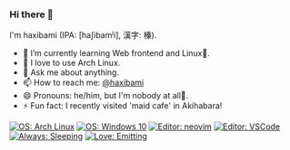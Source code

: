 ### Hi there 👋

<!--
**haxibami/haxibami** is a ✨ _special_ ✨ repository because its `README.md` (this file) appears on your GitHub profile.

Here are some ideas to get you started:-->

I'm haxibami (IPA: [haʃibamʲi], 漢字: 榛).

<!-- - 🔭 I’m currently working on-->
- 🌱 I’m currently learning Web frontend and Linux🐧.
- 💜 I love to use Arch Linux.
- 💬 Ask me about anything.
- 📫 How to reach me: [@haxibami](https://twitter.com/haxibami)
- 😄 Pronouns: he/him, but I'm nobody at all🎩.
- ⚡ Fun fact: I recently visited 'maid cafe' in Akihabara!

[![OS: Arch Linux](https://img.shields.io/badge/OS-Arch%20Linux-blue?style=flat-square&logo=arch-linux)](https://archlinux.org)
[![OS: Windows 10](https://img.shields.io/badge/OS-Windows%2010-blue?style=flat-square&logo=windows)](https://microsoft.com/windows)
[![Editor: neovim](https://img.shields.io/badge/Editor-Neovim-brightgreen?style=flat-square&logo=neovim)](https://neovim.io)
[![Editor: VSCode](https://img.shields.io/badge/Editor-VSCode-blue?style=flat-square&logo=visual-studio-code)](https://code.visualstudio.com)
[![Always: Sleeping](https://img.shields.io/badge/💤%20Always-Sleeping-red?style=flat-square)](https://haxibami.github.io)
[![Love: Emitting](https://img.shields.io/badge/♡%20Love-Emitting-ff69b4?style=flat-square)](https://haxibami.github.io)
